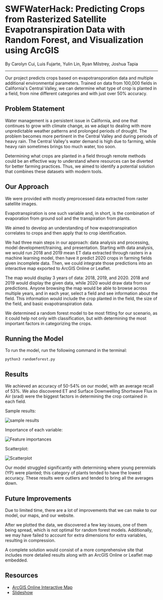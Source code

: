 # SWFWaterHack: Predicting Crops from Rasterized Satellite Evapotranspiration Data with Random Forest, and Visualization using ArcGIS

By Carolyn Cui, Luis Fujarte, Yulin Lin, Ryan Milstrey, Joshua Tapia

---

Our project predicts crops based on evapotransporation data and multiple additional environmental parameters. Trained on data from 100,000 fields in California's Central Valley, we can determine what type of crop is planted in a field, from nine different categories and with just over 50% accuracy.

## Problem Statement

Water management is a persistent issue in California, and one that continues to grow with climate change, as we adapt to dealing with more unpredictable weather patterns and prolonged periods of drought. The problem becomes more pertinent in the Central Valley and during periods of heavy rain. The Central Valley's water demand is high due to farming, while heavy rain sometimes brings too much water, too soon.

Determining what crops are planted in a field through remote methods could be an effective way to understand where resources can be diverted for better farming practices. Thus, we aimed to identify a potential solution that combines these datasets with modern tools.

## Our Approach

We were provided with mostly preprocessed data extracted from raster satellite images.

Evapotranspiration is one such variable and, in short, is the combination of evaporation from ground soil and the transpiration from plants.

We aimed to develop an understanding of how evapotranspiration correlates to crops and then apply that to crop identification.

We had three main steps in our approach: data analysis and processing, model development/training, and presentation.
Starting with data analysis, we would run 2018 and 2019 mean ET data extracted through rasters in a machine learning model, then have it predict 2020 crops in farming fields given incomplete data. Then, we could integrate those predictions into an interactive map exported to ArcGIS Online or Leaflet.

The map would display 3 years of data: 2018, 2019, and 2020. 2018 and 2019 would display the given data, while 2020 would draw data from our predictions. Anyone browsing the map would be able to browse across multiple years, and in each year, select a field and see information about the field. This information would include the crop planted in the field, the size of the field, and basic evapotranspiration data.

We determined a random forest model to be most fitting for our scenario, as it could help not only with classification, but with determining the most important factors in categorizing the crops.

## Running the Model

To run the model, run the following command in the terminal:

`python3 randomforest.py`

## Results

We achieved an accuracy of 50-54% on our model, with an average recall of 53%. We also discovered ET and Surface Downwelling Shortwave Flux in Air (srad) were the biggest factors in determining the crop contained in each field.

Sample results:

![sample results](https://media.discordapp.net/attachments/1099156880607170671/1099756060287443096/image.png?width=626&height=416)

Importance of each variable:

![Feature importances](https://media.discordapp.net/attachments/1099156880607170671/1099756060052553849/image.png?width=881&height=625)

Scatterplot:

![Scatterplot](https://media.discordapp.net/attachments/1099156880607170671/1099760399378817064/Figure_1.png?width=800&height=600)

Our model struggled significantly with determining where young perennials (YP) were planted; this category of plants tended to have the lowest accuracy. These results were outliers and tended to bring all the averages down.

## Future Improvements

Due to limited time, there are a lot of improvements that we can make to our model, our maps, and our website.

After we plotted the data, we discovered a few key issues, one of them being spread, which is not optimal for random forest models. Additionally, we may have failed to account for extra dimensions for extra variables, resulting in compression.

A complete solution would consist of a more comprehensive site that includes more detailed results along with an ArcGIS Online or Leaflet map embedded.

## Resources

* <a href="https://www.arcgis.com/apps/mapviewer/index.html?webmap=7a0a5b5d089b4fde8eae106f495906c6" target="_blank">ArcGIS Online Interactive Map</a>
* [Slideshow](https://docs.google.com/presentation/d/1qvFzjBrlVxAdcrutZ4Sz9cOp1wOMiHDqi7clqqaK5u8/edit?usp=sharing)
